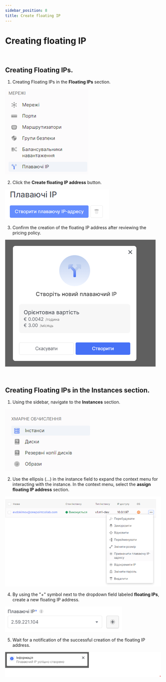 ```yaml
---
sidebar_position: 8
title: Create floating IP
---
```



# Creating floating IP


<br />

## Creating **Floating IPs**.

1. Creating Floating IPs in the **Floating IPs** section.

![](../img/i-float-ip-1.png)

2. Click the **Create floating IP address** button.

![](../img/i-float-ip-2.png)

3. Confirm the creation of the floating IP address after reviewing the pricing policy.

![](../img/i-float-ip-3.png)


<br />

## Creating Floating IPs in the **Instances** section.
1. Using the sidebar, navigate to the **Instances** section.

![](../img/i-float-ip-4.png)

2. Use the ellipsis (...) in the instance field to expand the context menu for interacting with the instance. In the context menu, select the **assign floating IP address** section.

![](../img/i-float-ip-5.png)

4. By using the "+" symbol next to the dropdown field labeled **floating IPs**, create a new floating IP address.

![](../img/i-float-ip-11.png)

5. Wait for a notification of the successful creation of the floating IP address.

![](../img/i-float-ip-7.png)